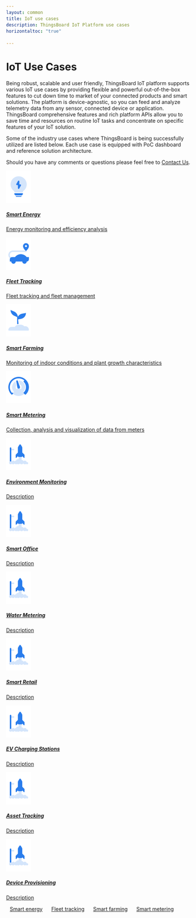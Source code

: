```yaml
---
layout: common
title: IoT use cases
description: ThingsBoard IoT Platform use cases
horizontaltoc: "true"

---
```


<h1 class="mainTitle">IoT Use Cases</h1>

Being robust, scalable and user friendly, ThingsBoard IoT platform supports various IoT use cases by providing flexible and powerful out-of-the-box features to cut down time to market of your connected products and smart solutions. The platform is device-agnostic, so you can feed and analyze telemetry data from any sensor, connected device or application. ThingsBoard comprehensive features and rich platform APIs allow you to save time and resources on routine IoT tasks and concentrate on specific features of your IoT solution.

Some of the industry use cases where ThingsBoard is being successfully utilized are listed below. Each use case is equipped with PoC dashboard and reference solution architecture.

Should you have any comments or questions please feel free to [Contact Us](/docs/contact-us/).

<div class="usecase-cards">
    <a href="/smart-energy/" class="card">
        <img src="/images/case-eng-icon.svg">
        <h5 class="title">Smart Energy</h5>
        <p>Energy monitoring and efficiency analysis</p>
    </a>
    <a href="/fleet-tracking/" class="card">
        <img src="/images/case-trk-icon.svg">
        <h5 class="title">Fleet Tracking</h5>
        <p>Fleet tracking and fleet management</p>
    </a>
    <a href="/smart-farming/" class="card">
        <img src="/images/case-fam-icon.svg">
        <h5 class="title">Smart Farming</h5>
        <p>Monitoring of indoor conditions and plant growth characteristics</p>
    </a>   
    <a href="/smart-metering/" class="card">
        <img src="/images/case-met-icon.svg">
        <h5 class="title">Smart Metering</h5>
        <p>Collection, analysis and visualization of data from meters</p>
    </a>
    <a href="/iot-use-cases/" class="card">
        <img src="/images/start-icon.svg">
        <h5 class="title">Environment Monitoring</h5>
        <p>Description</p>
    </a>
    <a href="/iot-use-cases/" class="card">
        <img src="/images/start-icon.svg">
        <h5 class="title">Smart Office</h5>
        <p>Description</p>
    </a>
    <a href="/iot-use-cases/" class="card">
        <img src="/images/start-icon.svg">
        <h5 class="title">Water Metering</h5>
        <p>Description</p>
    </a>
    <a href="/iot-use-cases/" class="card">
        <img src="/images/start-icon.svg">
        <h5 class="title">Smart Retail</h5>
        <p>Description</p>
    </a>
    <a href="/iot-use-cases/" class="card">
        <img src="/images/start-icon.svg">
        <h5 class="title">EV Charging Stations</h5>
        <p>Description</p>
    </a>
    <a href="/iot-use-cases/" class="card">
        <img src="/images/start-icon.svg">
        <h5 class="title">Asset Tracking</h5>
        <p>Description</p>
    </a>
    <a href="/iot-use-cases/" class="card">
        <img src="/images/start-icon.svg">
        <h5 class="title">Device Provisioning</h5>
        <p>Description</p>
    </a>
</div>

<a style="margin: 10px;" href="/smart-energy/" class="button">Smart energy</a>
<a style="margin: 10px;" href="/fleet-tracking/" class="button">Fleet tracking</a>
<a style="margin: 10px;" href="/smart-farming/" class="button">Smart farming</a>
<a style="margin: 10px;" href="/smart-metering/" class="button">Smart metering</a>